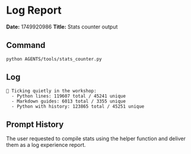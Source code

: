 # Log Report

**Date:** 1749920986
**Title:** Stats counter output

## Command
`python AGENTS/tools/stats_counter.py`

## Log
```text
🐛 Ticking quietly in the workshop:
  - Python lines: 119607 total / 45241 unique
  - Markdown guides: 6013 total / 3355 unique
  - Python with history: 123865 total / 45251 unique
```

## Prompt History
The user requested to compile stats using the helper function and deliver them as a log experience report.
